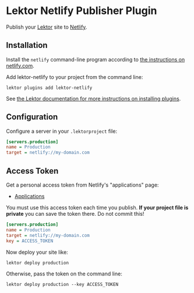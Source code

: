 # Lektor Netlify Publisher Plugin

Publish your [Lektor](https://www.getlektor.com/) site to [Netlify](https://www.netlify.com/).

## Installation

Install the `netlify` command-line program according to [the instructions on netlify.com](https://www.netlify.com/docs/cli).

Add lektor-netlify to your project from the command line:

```shell
lektor plugins add lektor-netlify
```

See [the Lektor documentation for more instructions on installing plugins](https://www.getlektor.com/docs/plugins/).

## Configuration

Configure a server in your `.lektorproject` file:

```ini
[servers.production]
name = Production
target = netlify://my-domain.com
```

## Access Token

Get a personal access token from Netlify's "applications" page:

* [Applications](https://app.netlify.com/applications)

You must use this access token each time you publish. **If your project file is private** you can save the token there. Do not commit this!

```ini
[servers.production]
name = Production
target = netlify://my-domain.com
key = ACCESS_TOKEN
```

Now deploy your site like:

```shell
lektor deploy production
```

Otherwise, pass the token on the command line:

```shell
lektor deploy production --key ACCESS_TOKEN    
```
